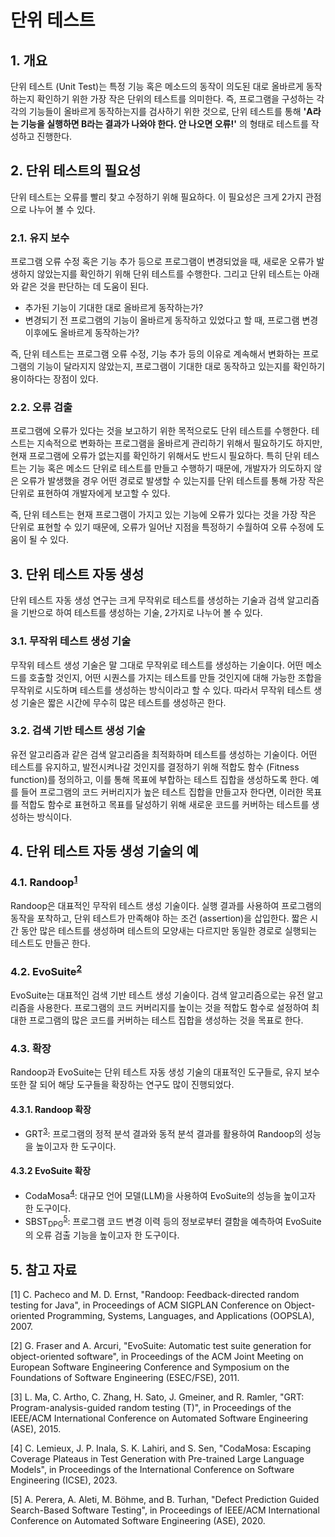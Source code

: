# 단위 테스트

## 1. 개요
단위 테스트 (Unit Test)는 특정 기능 혹은 메소드의 동작이 의도된 대로 올바르게 동작하는지 확인하기 위한 가장 작은 단위의 테스트를 의미한다.
즉, 프로그램을 구성하는 각각의 기능들이 올바르게 동작하는지를 검사하기 위한 것으로, 단위 테스트를 통해 **'A라는 기능을 실행하면 B라는 결과가 나와야 한다. 안 나오면 오류!'** 의 형태로 테스트를 작성하고 진행한다.

## 2. 단위 테스트의 필요성
단위 테스트는 오류를 빨리 찾고 수정하기 위해 필요하다. 이 필요성은 크게 2가지 관점으로 나누어 볼 수 있다.

### 2.1. 유지 보수
프로그램 오류 수정 혹은 기능 추가 등으로 프로그램이 변경되었을 때, 새로운 오류가 발생하지 않았는지를 확인하기 위해 단위 테스트를 수행한다.
그리고 단위 테스트는 아래와 같은 것을 판단하는 데 도움이 된다.
- 추가된 기능이 기대한 대로 올바르게 동작하는가?
- 변경되기 전 프로그램의 기능이 올바르게 동작하고 있었다고 할 때, 프로그램 변경 이후에도 올바르게 동작하는가?

즉, 단위 테스트는 프로그램 오류 수정, 기능 추가 등의 이유로 계속해서 변화하는 프로그램의 기능이 달라지지 않았는지, 프로그램이 기대한 대로 동작하고 있는지를 확인하기 용이하다는 장점이 있다. 

### 2.2. 오류 검출
프로그램에 오류가 있다는 것을 보고하기 위한 목적으로도 단위 테스트를 수행한다.
테스트는 지속적으로 변화하는 프로그램을 올바르게 관리하기 위해서 필요하기도 하지만, 현재 프로그램에 오류가 없는지를 확인하기 위해서도 반드시 필요하다.
특히 단위 테스트는 기능 혹은 메소드 단위로 테스트를 만들고 수행하기 때문에, 개발자가 의도하지 않은 오류가 발생했을 경우 어떤 경로로 발생할 수 있는지를 단위 테스트를 통해 가장 작은 단위로 표현하여 개발자에게 보고할 수 있다.

즉, 단위 테스트는 현재 프로그램이 가지고 있는 기능에 오류가 있다는 것을 가장 작은 단위로 표현할 수 있기 때문에, 오류가 일어난 지점을 특정하기 수월하여 오류 수정에 도움이 될 수 있다.

 
## 3. 단위 테스트 자동 생성
단위 테스트 자동 생성 연구는 크게 무작위로 테스트를 생성하는 기술과 검색 알고리즘을 기반으로 하여 테스트를 생성하는 기술, 2가지로 나누어 볼 수 있다.

### 3.1. 무작위 테스트 생성 기술
무작위 테스트 생성 기술은 말 그대로 무작위로 테스트를 생성하는 기술이다.
어떤 메소드를 호출할 것인지, 어떤 시퀀스를 가지는 테스트를 만들 것인지에 대해 가능한 조합을 무작위로 시도하며 테스트를 생성하는 방식이라고 할 수 있다.
따라서 무작위 테스트 생성 기술은 짧은 시간에 무수히 많은 테스트를 생성하곤 한다.

### 3.2. 검색 기반 테스트 생성 기술
유전 알고리즘과 같은 검색 알고리즘을 최적화하며 테스트를 생성하는 기술이다.
어떤 테스트를 유지하고, 발전시켜나갈 것인지를 결정하기 위해 적합도 함수 (Fitness function)를 정의하고, 이를 통해 목표에 부합하는 테스트 집합을 생성하도록 한다.
예를 들어 프로그램의 코드 커버리지가 높은 테스트 집합을 만들고자 한다면, 이러한 목표를 적합도 함수로 표현하고 목표를 달성하기 위해 새로운 코드를 커버하는 테스트를 생성하는 방식이다.


## 4. 단위 테스트 자동 생성 기술의 예
### 4.1. Randoop<sup>[1](#randoop)</sup>
Randoop은 대표적인 무작위 테스트 생성 기술이다. 실행 결과를 사용하여 프로그램의 동작을 포착하고, 단위 테스트가 만족해야 하는 조건 (assertion)을 삽입한다.
짧은 시간 동안 많은 테스트를 생성하며 테스트의 모양새는 다르지만 동일한 경로로 실행되는 테스트도 만들곤 한다.

### 4.2. EvoSuite<sup>[2](#evosuite)</sup>
EvoSuite는 대표적인 검색 기반 테스트 생성 기술이다. 검색 알고리즘으로는 유전 알고리즘을 사용한다.
프로그램의 코드 커버리지를 높이는 것을 적합도 함수로 설정하여 최대한 프로그램의 많은 코드를 커버하는 테스트 집합을 생성하는 것을 목표로 한다.

### 4.3. 확장
Randoop과 EvoSuite는 단위 테스트 자동 생성 기술의 대표적인 도구들로, 유지 보수 또한 잘 되어 해당 도구들을 확장하는 연구도 많이 진행되었다.

#### 4.3.1. Randoop 확장
- GRT<sup>[3](#grt)</sup>: 프로그램의 정적 분석 결과와 동적 분석 결과를 활용하여 Randoop의 성능을 높이고자 한 도구이다.

#### 4.3.2 EvoSuite 확장
- CodaMosa<sup>[4](#codamosa)</sup>: 대규모 언어 모델(LLM)을 사용하여 EvoSuite의 성능을 높이고자 한 도구이다.
- SBST<sub>DPG</sub><sup>[5](#sbstdpg)</sup>: 프로그램 코드 변경 이력 등의 정보로부터 결함을 예측하여 EvoSuite의 오류 검출 기능을 높이고자 한 도구이다.

## 5. 참고 자료
[<a name="randoop">1</a>] C. Pacheco and M. D. Ernst, "Randoop: Feedback-directed random testing for Java", in Proceedings of ACM SIGPLAN Conference on Object-oriented Programming, Systems, Languages, and Applications (OOPSLA), 2007.

[<a name="evosuite">2</a>] G. Fraser and A. Arcuri, "EvoSuite: Automatic test suite generation for object-oriented software", in Proceedings of the ACM Joint Meeting on European Software Engineering Conference and Symposium on the Foundations of Software Engineering (ESEC/FSE), 2011.

[<a name="grt">3</a>] L. Ma, C. Artho, C. Zhang, H. Sato, J. Gmeiner, and R. Ramler, "GRT: Program-analysis-guided random testing (T)", in Proceedings of the IEEE/ACM International Conference on Automated Software Engineering (ASE), 2015.

[<a name="codamosa">4</a>] C. Lemieux, J. P. Inala, S. K. Lahiri, and S. Sen, "CodaMosa: Escaping Coverage Plateaus in Test Generation with Pre-trained Large Language Models", in Proceedings of the International Conference on Software Engineering (ICSE), 2023.

[<a name="sbstdpg">5</a>] A. Perera, A. Aleti, M. Böhme, and B. Turhan, "Defect Prediction Guided Search-Based Software Testing", in Proceedings of IEEE/ACM International Conference on Automated Software Engineering (ASE), 2020.
